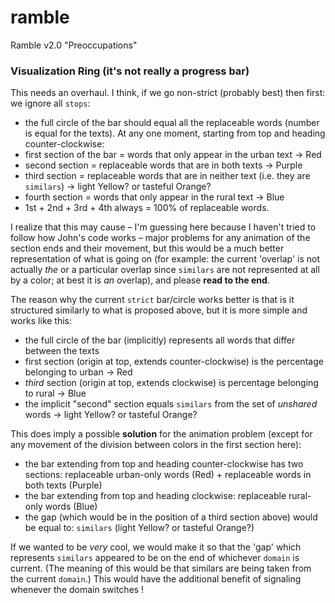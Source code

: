 # ramble
Ramble v2.0 "Preoccupations"

### Visualization Ring (it's not really a progress bar)

This needs an overhaul. I think, if we go non-strict (probably best) then first: we ignore all `stops`:
- the full circle of the bar should equal all the replaceable words (number is equal for the texts). At any one moment, starting from top and heading counter-clockwise:
- first section of the bar = words that only appear in the urban text -> Red
- second section = replaceable words that are in both texts -> Purple
- third section = replaceable words that are in neither text (i.e. they are `similars`) -> light Yellow? or tasteful Orange?
- fourth section = words that only appear in the rural text -> Blue
- 1st + 2nd + 3rd + 4th always = 100% of replaceable words.

I realize that this may cause – I'm guessing here because I haven't tried to follow how John's code works – major problems for any animation of the section ends and their movement, but this would be a much better representation of what is going on (for example: the current 'overlap' is not actually *the* or a particular overlap since `similars` are not represented at all by a color; at best it is *an* overlap), and please **read to the end**.

The reason why the current `strict` bar/circle works better is that is it structured similarly to what is proposed above, but it is more simple and works like this:
- the full circle of the bar (implicitly) represents all words that differ between the texts
- first section (origin at top, extends counter-clockwise) is the percentage belonging to urban -> Red
- *third* section (origin at top, extends clockwise) is percentage belonging to rural -> Blue
- the implicit "second" section equals `similars` from the set of *unshared* words -> light Yellow? or tasteful Orange?

This does imply a possible **solution** for the animation problem (except for any movement of the division between colors in the first section here):
- the bar extending from top and heading counter-clockwise has two sections: replaceable urban-only words (Red) + replaceable words in both texts (Purple)
- the bar extending from top and heading clockwise: replaceable rural-only words (Blue)
- the gap (which would be in the position of a third section above) would be equal to: `similars` (light Yellow? or tasteful Orange?)

If we wanted to be *very* cool, we would make it so that the 'gap' which represents `similars` appeared to be on the end of whichever `domain` is current. (The meaning of this would be that similars are being taken from the current `domain`.) This would have the additional benefit of signaling whenever the domain switches !
